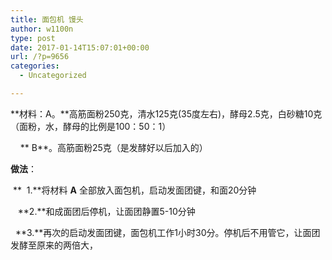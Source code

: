 ```yaml
---
title: 面包机 馒头
author: w1100n
type: post
date: 2017-01-14T15:07:01+00:00
url: /?p=9656
categories:
  - Uncategorized

---
```

**材料：A。**高筋面粉250克，清水125克(35度左右)，酵母2.5克，白砂糖10克 （面粉，水，酵母的比例是100：50：1）

<wbr /> <wbr /> <wbr /> <wbr /> <wbr />** <wbr />B**。高筋面粉25克（是发酵好以后加入的）

**做法**：

<wbr /> <wbr />** <wbr /> 1.**将材料 **A** 全部放入面包机，启动发面团键，和面20分钟

<wbr /> <wbr /> <wbr /> **2.**和成面团后停机，让面团静置5-10分钟
  
<wbr /> <wbr /> <wbr /> **3.**再次的启动发面团键，面包机工作1小时30分。停机后不用管它，让面团发酵至原来的两倍大，
